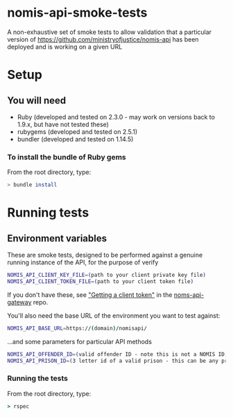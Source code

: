 # nomis-api-smoke-tests
A non-exhaustive set of smoke tests to allow validation that a particular version of https://github.com/ministryofjustice/nomis-api has been deployed and is working on a given URL

# Setup

## You will need
* Ruby (developed and tested on 2.3.0 - may work on versions back to 1.9.x, but have not tested these)
* rubygems (developed and tested on 2.5.1)
* bundler (developed and tested on 1.14.5)

### To install the bundle of Ruby gems
From the root directory, type:
```bash
> bundle install
```

# Running tests

## Environment variables

These are smoke tests, designed to be performed against a genuine running instance of the API, for the purpose of verify
```bash
NOMIS_API_CLIENT_KEY_FILE=(path to your client private key file)
NOMIS_API_CLIENT_TOKEN_FILE=(path to your client token file)
```
If you don't have these, see ["Getting a client token"](https://github.com/ministryofjustice/noms-api-gateway#getting-a-client-token) in the [noms-api-gateway](https://github.com/ministryofjustice/noms-api-gateway) repo.

You'll also need the base URL of the environment you want to test against:
```bash
NOMIS_API_BASE_URL=https://(domain)/nomisapi/
```

...and some parameters for particular API methods
```bash
NOMIS_API_OFFENDER_ID=(valid offender ID - note this is not a NOMIS ID, but an offender_id)
NOMIS_API_PRISON_ID=(3 letter id of a valid prison - this can be any prison, does NOT need to be the prison that the offender_id above is in)
```

### Running the tests
From the root directory, type:
```ruby
> rspec
```
